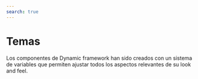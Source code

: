 ```yaml
---
search: true
---
```


# Temas

Los componentes de Dynamic framework han sido creados con un sistema de variables que permiten ajustar todos los aspectos relevantes de su look and feel.
